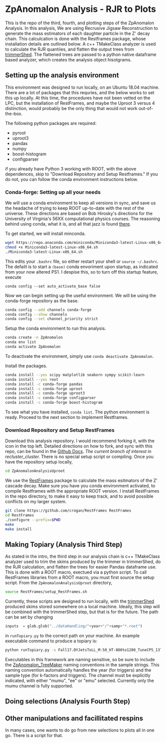 # ZpAnomalon Analysis - RJR to Plots

This is the repo of the third, fourth, and plotting  steps of the ZpAnomalon Analysis. In this analysis, We are using Recrusive Jigsaw Reconstruction to generate the mass estimators of each daughter particle in the Z' decay chain. This calculcation is done with the Restframes package, whose installation details are outlined below. A c++ TMakeClass analyzer is used to calculate the RJR quantiies, and flatten the output trees from [trimmerShed](https://github.com/gracecummings/trimmerShed). The flattened trees are passed to a python native dataframe based analyzer, which creates the analysis object hisotgrams.

## Setting up the analysis environment

This environment was designed to run locally, on an Ubuntu 18.04 machine. There are a lot of packages that this requries, and the below works to set this up locally. At this time, the procedures have not been vetted on the LPC, but the installation of RestFrames, and maybe the Uproot 3 versus 4 distinction, would probably be the only thing that would not work out-of-the-box.

The following python packages are required:

+ pyroot
+ uproot3
+ pandas
+ numpy
+ boost-histogram
+ configparser

if you already have Python 3 working with ROOT, with the above dependences, skip to "Download Repository and Setup Restframes." If you do not, you can follow the conda environment instructions below.

### Conda-forge: Setting up all your needs

We will use a conda environment to keep all versions in sync, and save us the headache of trying to keep ROOT up-to-date with the rest of the universe. These directions are based on Bob Hirosky's directions for the University of Virginia's 56XX computational physics courses. The reasoning behind using conda, what it is, and all that jazz is found [there](https://raw.githubusercontent.com/UVaCompPhys/PHYS56xx-setup/master/notebooks/FAQ/WorkingEnv.ipynb).

To get started, we will install minconda.

```bash
wget https://repo.anaconda.com/miniconda/Miniconda3-latest-Linux-x86_64.sh
chmod +x Miniconda3-latest-Linux-x86_64.sh
./Miniconda3-latest-Linux-x86_64.sh

```

This edits your ```.bashrc``` file, so either restart your shell or ```source ~/.bashrc```. The defailt is to start a ```(base)``` conda envoriment upon startup, as indicated from your now altered PS1. I despise this, so to turn off this startup feature, execute

```conda config --set auto_activate_base false```

Now we can begin setting up the useful environment. We will be using the conda-forge repository as the base.

```bash
conda config --add channels conda-forge
conda config --show channels
conda config --set channel_priority strict
```

Setup the conda environment to run this analysis.

```bash
conda create -n ZpAnomalon
conda env list
conda activate ZpAnomalon
```

To deactivate the environment, simply use ```conda deactivate ZpAnomalon```.

Install the packages.

```bash
conda install --yes scipy matplotlib seaborn sympy scikit-learn
conda install --yes root
conda install -c conda-forge pandas
conda install -c conda-forge uproot
conda install -c conda-forge uproot3
conda install -c conda-forge configparser
conda install -c conda-forge boost-histogram
```
To see what you have installed, ```conda list```. The python environment is ready. Proceed to the next section to implement Restframes.

### Download Repository and Setup RestFrames

Download this analysis repository. I would recommend forking it, with the icon in the top left. Detailed directions on how to fork, and sync with this repo, can be found in the [Github Docs](https://docs.github.com/en/github/getting-started-with-github/fork-a-repo). *The current branch of interest in recluster_cluster.* There is no special setup script or compiling. Once you have the repository setup locally,

```bash
cd ZpAnomalonAnalysisUproot
```

We use the [RestFrames](http://restframes.com/) package to calculate the mass esitmators of the Z' cascade decay. Make sure you have you conda environment activated, to compile Restframes with the appropriate ROOT version. I install RestFrames in the repo directory, to make it easy to keep track, and to avoid possible conflicts on my larger system.

```bash
git clone https://github.com/crogan/RestFrames RestFrames
cd RestFrames
./configure --prefix=$PWD
make
make install
```

## Making Topiary (Analysis Third Step)

As stated in the intro, the third step in our analysis chain is c++ TMakeClass analyzer used to trim the skims produced by the trimmer in trimmerShed, do the RJR calculation, and flatten the trees for easier Pandas dataframe use. This is done with a ROOT macro, exectued via a python script. To call RestFrames libraries from a ROOT macro, you must first source the setup script. From the ```ZpAnomalonAnalysisUproot``` directory,

```bash
source RestFrames/setup_RestFrames.sh
```

Currently, these scripts are designed to run locally, with the [trimmerShed](https://github.com/gracecummings/trimmerShed) produced skims stored somewhere on a local machine. Ideally, this step will be combined with the trimmerShed step, but that is for the future. The path can be set by changing

```python
inputs  = glob.glob("../dataHandling/"+year+"/"+samp+"*.root")
```

in ```runTopiary.py``` to the correct path on your machine. An example executable command to produce a topiary is:

```bash
python runTopiary.py -s Fall17.DYJetsToLL_M-50_HT-800to1200_TuneCP5_13TeV-madgraphMLM-pythia8 -c mumu
```

Executables in this framework are naming sensitive, so be sure to include the [ZpAnomalon_TreeMaker](https://github.com/gracecummings/ZpAnomalon_TreeMaker) naming conventions in the sample strings. This naming convention automatically handles the year (for triggers) and the  sample type (for k-factors and triggers). The channel must be explicitly indicated, with either "mumu", "ee" or "emu" selected. Currently only the mumu channel is fully supported.

## Doing selections (Analysis Fourth Step)

## Other manipulations and facillitated respins

In many cases, one wants to do go from new selections to plots all in one go. There is a script for that. 
